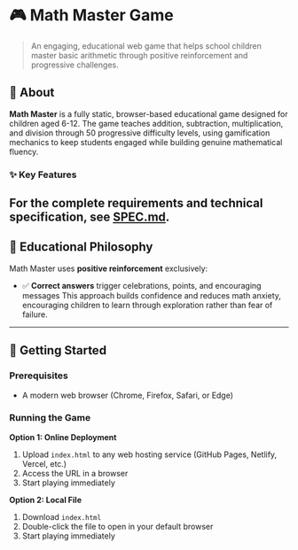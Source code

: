 # 🎮 Math Master Game

> An engaging, educational web game that helps school children master basic arithmetic through positive reinforcement and progressive challenges.



## 📖 About

**Math Master** is a fully static, browser-based educational game designed for children aged 6-12. The game teaches addition, subtraction, multiplication, and division through 50 progressive difficulty levels, using gamification mechanics to keep students engaged while building genuine mathematical fluency.

### ✨ Key Features


For the complete requirements and technical specification, see **[SPEC.md](./SPEC.md)**.
---
## 🎯 Educational Philosophy

Math Master uses **positive reinforcement** exclusively:

- ✅ **Correct answers** trigger celebrations, points, and encouraging messages
This approach builds confidence and reduces math anxiety, encouraging children to learn through exploration rather than fear of failure.

---
## 🚀 Getting Started

### Prerequisites

- A modern web browser (Chrome, Firefox, Safari, or Edge)
### Running the Game

**Option 1: Online Deployment**
1. Upload `index.html` to any web hosting service (GitHub Pages, Netlify, Vercel, etc.)
2. Access the URL in a browser
3. Start playing immediately

**Option 2: Local File**
1. Download `index.html`
2. Double-click the file to open in your default browser
3. Start playing immediately

